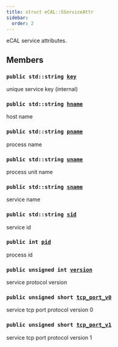```yaml
---
title: struct eCAL::SServiceAttr
sidebar:
  order: 2
---
```


eCAL service attributes.

## Members

### `public std::string `[`key`](#d6/daa/structeCAL_1_1SServiceAttr_1a0d1654876635a8c90b5b26b3f0323a5e) 

unique service key (internal)

### `public std::string `[`hname`](#d6/daa/structeCAL_1_1SServiceAttr_1a105b9481795caee865132433dcecfad5) 

host name

### `public std::string `[`pname`](#d6/daa/structeCAL_1_1SServiceAttr_1a2489e2452ca0ecc8a68554032ff52635) 

process name

### `public std::string `[`uname`](#d6/daa/structeCAL_1_1SServiceAttr_1ab61d4012dedd1460e9cd40749d77dc5f) 

process unit name

### `public std::string `[`sname`](#d6/daa/structeCAL_1_1SServiceAttr_1afb255b538350960654dd065dd0d98cfd) 

service name

### `public std::string `[`sid`](#d6/daa/structeCAL_1_1SServiceAttr_1ad0d8fc6a5950fe4e1432e0d1dc6ed834) 

service id

### `public int `[`pid`](#d6/daa/structeCAL_1_1SServiceAttr_1a1a1d2d4278e651f82c6d22935c8d1ab7) 

process id

### `public unsigned int `[`version`](#d6/daa/structeCAL_1_1SServiceAttr_1a624a47286fb03f9c04641a8517e5d78e) 

service protocol version

### `public unsigned short `[`tcp_port_v0`](#d6/daa/structeCAL_1_1SServiceAttr_1a330c695d255531a8a334ded281981ba6) 

service tcp port protocol version 0

### `public unsigned short `[`tcp_port_v1`](#d6/daa/structeCAL_1_1SServiceAttr_1a33c6171778952b3a2d30598f479731ae) 

service tcp port protocol version 1

